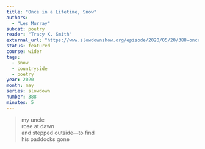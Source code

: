 ```yaml
---
title: "Once in a Lifetime, Snow"
authors:
  - "Les Murray"
subcat: poetry
reader: "Tracy K. Smith"
external_url: "https://www.slowdownshow.org/episode/2020/05/20/388-once-in-a-lifetime-snow"
status: featured
course: wider
tags:
  - snow
  - countryside
  - poetry
year: 2020
month: may
series: slowdown
number: 388
minutes: 5
---
```


> my uncle  
rose at dawn  
and stepped outside—to find  
his paddocks gone
